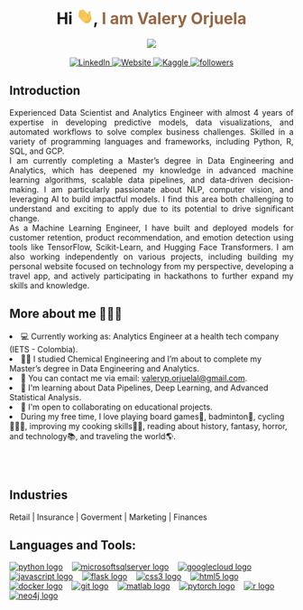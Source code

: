 
<!--**Encabezado**-->
<h1 align="center">Hi <img src="https://raw.githubusercontent.com/KevinPatel04/KevinPatel04/master/Hi.gif" width="30px">, <font color="#956643">I am Valery Orjuela</font> </h1>
<!--**Quise mostrar en un 80% mi parte profesional, pero tambien que hay otros hobbies como la comida y el viajar**-->
<p align="center">
  <a href="https://github.com/DenverCoder1/readme-typing-svg">
    <img src="https://readme-typing-svg.herokuapp.com?color=A98062&lines=AI+Engineer;Data+Scientist;Machine+Learning+Engineer;%7C+Modeling+%7C+Gastronomy+%7C+Traveler;&center=true&width=500&height=50&size=24&duration=3000&pause=1000"></a>
</p>
<!--**Poner los perfiles que por el momento me parecen relevantes ( recuerda armar rapido tu website para ponerlo aqui )**-->
<p align="center">
  <a href="https://www.linkedin.com/in/valery-orjuela/">
    <img alt="LinkedIn" title="Connect with me on LinkedIn" src="https://img.shields.io/badge/LinkedIn-Connect-FFFFFF?style=for-the-badge&logo=linkedin&logoColor=FFFFFF&labelColor=A98062">
  </a>
  <a href="https://sites.google.com/view/the-safe-byte/página-principal">
    <img alt="Website" title="My Website" src="https://img.shields.io/badge/Website-Coming_Soon-FFFFFF?style=for-the-badge&logo=google-chrome&logoColor=FFFFFF&labelColor=A98062">
  </a>
  <a href="https://www.kaggle.com/valeryorjuela16">
    <img alt="Kaggle" title="Check out my Kaggle Profile" src="https://img.shields.io/badge/Kaggle-Visit-FFFFFF?style=for-the-badge&logo=kaggle&logoColor=FFFFFF&labelColor=A98062">
  </a>
  <a href="https://github.com/ValeryOrjuela">
    <img alt="followers" title="Follow me on Github" src="https://img.shields.io/github/followers/ValeryOrjuela?color=FFFFFF&style=for-the-badge&logo=github&logoColor=FFFFFF&label=Follow&labelColor=A98062">
  </a>
</p>
<h2 id="Introduction">Introduction</h2>
<p align="justify">
    Experienced Data Scientist and Analytics Engineer with almost 4 years of expertise in developing predictive models, data visualizations, and automated workflows to solve complex business challenges. Skilled in a variety of programming languages and frameworks, including Python, R, SQL, and GCP.<br>
    I am currently completing a Master’s degree in Data Engineering and Analytics, which has deepened my knowledge in advanced machine learning algorithms, scalable data pipelines, and data-driven decision-making. I am particularly passionate about NLP, computer vision, and leveraging AI to build impactful models. I find this area both challenging to understand and exciting to apply due to its potential to drive significant change.<br>
    As a Machine Learning Engineer, I have built and deployed models for customer retention, product recommendation, and emotion detection using tools like TensorFlow, Scikit-Learn, and Hugging Face Transformers. I am also working independently on various projects, including building my personal website focused on technology from my perspective, developing a travel app, and actively participating in hackathons to further expand my skills and knowledge.
</p>
<h2 id="Moreabout">More about me 👩🏼‍🦰</h2>
<li>💻 Currently working as: Analytics Engineer at a health tech company (IETS - Colombia).</li>
<li>👩‍🎓 I studied Chemical Engineering and I’m about to complete my Master’s degree in Data Engineering and Analytics.</li>
<li>📮 You can contact me via email: <a href="mailto:valeryp.orjuelal@gmail.com">valeryp.orjuelal@gmail.com</a>.</li>
<li>🧠 I'm learning about Data Pipelines, Deep Learning, and Advanced Statistical Analysis.</li>
<li>👥 I'm open to collaborating on educational projects.</li>
<li> During my free time, I love playing board games🎲, badminton🏸, cycling🚴🏻‍♀, improving my cooking skills👩‍🍳, reading about history, fantasy, horror, and technology📚, and traveling the world🌎.</li><br>
<p><img src="https://komarev.com/ghpvc/?username=ValeryOrjuela&amp;color=A98062&amp;label=%F0%9F%8D%A8_Nice_To_Meet_U!_You+are+my+visitor+No." alt="">
<br></p>
<h2 id="Industries">Industries </h2>
<p> Retail | Insurance | Goverment | Marketing | Finances </p>
<h2 id="Languaantol">Languages and Tools:</h2>
<div align="left">
  
  <a href="https://www.python.org/"><img src="https://cdn.jsdelivr.net/gh/devicons/devicon/icons/python/python-original.svg" height="40" alt="python logo" /></a><img width="12" />
  <a href="https://www.microsoft.com/sql-server"><img src="https://cdn.jsdelivr.net/gh/devicons/devicon/icons/microsoftsqlserver/microsoftsqlserver-plain.svg" height="40" alt="microsoftsqlserver logo" /></a><img width="12" />
  <a href="https://cloud.google.com/"><img src="https://cdn.jsdelivr.net/gh/devicons/devicon/icons/googlecloud/googlecloud-original.svg" height="40" alt="googlecloud logo" /></a><img width="12" />
  <a href="https://developer.mozilla.org/en-US/docs/Web/JavaScript"><img src="https://cdn.jsdelivr.net/gh/devicons/devicon/icons/javascript/javascript-original.svg" height="40" alt="javascript logo" /></a><img width="12"/>
  <a href="https://flask.palletsprojects.com/"><img src="https://cdn.jsdelivr.net/gh/devicons/devicon/icons/flask/flask-original.svg" height="40" alt="flask logo" /></a><img width="12" />
  <a href="https://www.w3.org/Style/CSS/Overview.en.html"><img src="https://cdn.jsdelivr.net/gh/devicons/devicon/icons/css3/css3-original.svg" height="40" alt="css3 logo" /></a><img width="12" />
  <a href="https://www.w3.org/html/"><img src="https://cdn.jsdelivr.net/gh/devicons/devicon/icons/html5/html5-original.svg" height="40" alt="html5 logo" /></a><img width="12" />
  <a href="https://www.docker.com/"><img src="https://cdn.jsdelivr.net/gh/devicons/devicon/icons/docker/docker-original.svg" height="40" alt="docker logo" /></a><img width="12" />
  <a href="https://git-scm.com/"><img src="https://cdn.jsdelivr.net/gh/devicons/devicon/icons/git/git-original.svg" height="40" alt="git logo" /></a><img width="12" />
  <a href="https://www.mathworks.com/products/matlab.html"><img src="https://cdn.jsdelivr.net/gh/devicons/devicon/icons/matlab/matlab-original.svg" height="40" alt="matlab logo" /></a><img width="12" />
  <a href="https://pytorch.org/"><img src="https://cdn.jsdelivr.net/gh/devicons/devicon/icons/pytorch/pytorch-original.svg" height="40" alt="pytorch logo" /></a><img width="12" />
  <a href="https://www.r-project.org/"><img src="https://cdn.jsdelivr.net/gh/devicons/devicon/icons/r/r-original.svg" height="40" alt="r logo" /></a><img width="12" />
  <a href="https://neo4j.com/"><img src="https://cdn.jsdelivr.net/gh/devicons/devicon/icons/neo4j/neo4j-original.svg" height="40" alt="neo4j logo" /></a>
</div>














